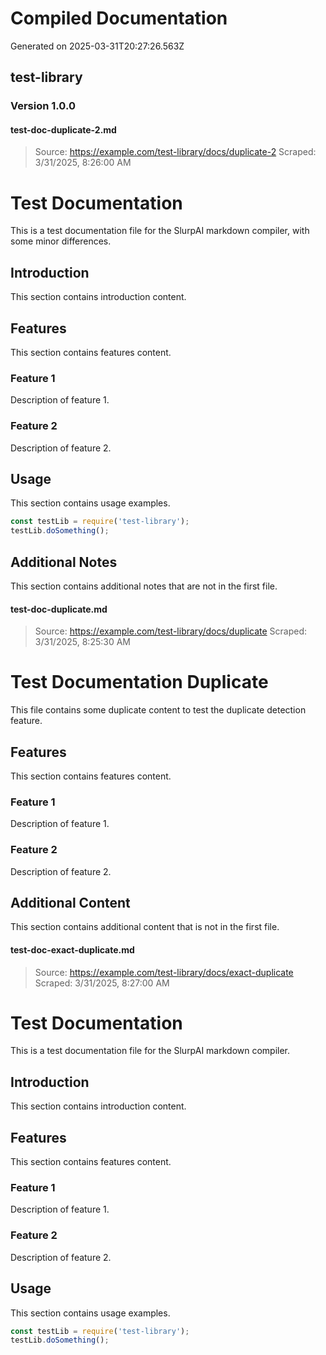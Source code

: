 # Compiled Documentation

Generated on 2025-03-31T20:27:26.563Z

## test-library

### Version 1.0.0

#### test-doc-duplicate-2.md

> Source: https://example.com/test-library/docs/duplicate-2
> Scraped: 3/31/2025, 8:26:00 AM

# Test Documentation

This is a test documentation file for the SlurpAI markdown compiler, with some minor differences.

## Introduction

This section contains introduction content.

## Features

This section contains features content.

### Feature 1

Description of feature 1.

### Feature 2

Description of feature 2.

## Usage

This section contains usage examples.
```javascript
const testLib = require('test-library');
testLib.doSomething();
```
## Additional Notes

This section contains additional notes that are not in the first file.

#### test-doc-duplicate.md

> Source: https://example.com/test-library/docs/duplicate
> Scraped: 3/31/2025, 8:25:30 AM

# Test Documentation Duplicate

This file contains some duplicate content to test the duplicate detection feature.

## Features

This section contains features content.

### Feature 1

Description of feature 1.

### Feature 2

Description of feature 2.

## Additional Content

This section contains additional content that is not in the first file.

#### test-doc-exact-duplicate.md

> Source: https://example.com/test-library/docs/exact-duplicate
> Scraped: 3/31/2025, 8:27:00 AM

# Test Documentation

This is a test documentation file for the SlurpAI markdown compiler.

## Introduction

This section contains introduction content.

## Features

This section contains features content.

### Feature 1

Description of feature 1.

### Feature 2

Description of feature 2.

## Usage

This section contains usage examples.
```javascript
const testLib = require('test-library');
testLib.doSomething();
```

